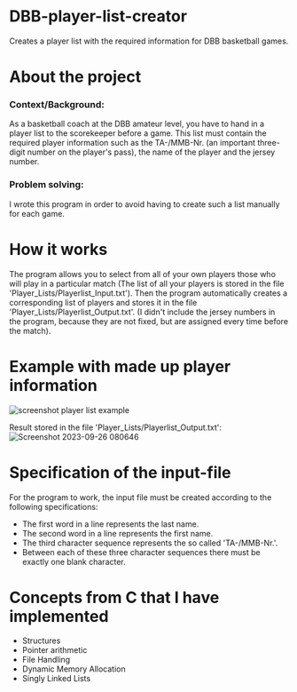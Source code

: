 # DBB-player-list-creator
Creates a player list with the required information for DBB basketball games.

# About the project
### Context/Background:
As a basketball coach at the DBB amateur level, you have to hand in a player list to the scorekeeper before a game. This list must contain the required player information such as the TA-/MMB-Nr. (an important three-digit number on the player's pass), the name of the player and the jersey number.
### Problem solving:
I wrote this program in order to avoid having to create such a list manually for each game.

# How it works
The program allows you to select from all of your own players those who will play in a particular match (The list of all your players is stored in the file 'Player_Lists/Playerlist_Input.txt'). Then the program automatically creates a corresponding list of players and stores it in the file 'Player_Lists/Playerlist_Output.txt'. (I didn't include the jersey numbers in the program, because they are not fixed, but are assigned every time before the match).

# Example with made up player information
![screenshot player list example](https://github.com/raphaelgebel/DBB-player-list-creator/assets/98976609/6191fd2f-ba67-4a93-8c1d-e1fce0419b4a)

Result stored in the file 'Player_Lists/Playerlist_Output.txt':
![Screenshot 2023-09-26 080646](https://github.com/raphaelgebel/DBB-player-list-creator/assets/98976609/415cdc1f-3550-4f59-9ae5-254d8275a30f)

# Specification of the input-file
For the program to work, the input file must be created according to the following specifications:
- The first word in a line represents the last name.
- The second word in a line represents the first name.
- The third character sequence represents the so called 'TA-/MMB-Nr.'.
- Between each of these three character sequences there must be exactly one blank character.

# Concepts from C that I have implemented
- Structures
- Pointer arithmetic
- File Handling
- Dynamic Memory Allocation
- Singly Linked Lists
